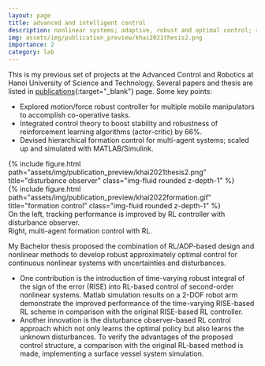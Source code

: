 ```yaml
---
layout: page
title: advanced and intelligent control
description: nonlinear systems; adaptive, robust and optimal control; reinforcement learning
img: assets/img/publication_preview/khai2021thesis2.png
importance: 2
category: lab
---
```


This is my previous set of projects at the Advanced Control and Robotics at Hanoi University of Science and Technology. Several papers and thesis are listed in [publications](/../publications){:target="_blank"} page. Some key points:

- Explored motion/force robust controller for multiple mobile manipulators to accomplish co-operative tasks.
- Integrated control theory to boost stability and robustness of reinforcement learning algorithms (actor-critic) by 66%.
- Devised hierarchical formation control for multi-agent systems; scaled up and simulated with MATLAB/Simulink.

<div class="row justify-content-sm-center">
    <div class="col-sm-6 mt-3 mt-md-0">
        {% include figure.html path="assets/img/publication_preview/khai2021thesis2.png" title="disturbance observer" class="img-fluid rounded z-depth-1" %}
    </div>
    <div class="col-sm-4 mt-3 mt-md-0">
        {% include figure.html path="assets/img/publication_preview/khai2022formation.gif" title="formation control" class="img-fluid rounded z-depth-1" %}
    </div>
</div>
<div class="caption">
    On the left, tracking performance is improved by RL controller with disturbance observer. <br>
    Right, multi-agent formation control with RL.
</div>

My Bachelor thesis proposed the combination of RL/ADP-based design and nonlinear methods to develop robust approximately optimal control for continuous nonlinear systems with uncertainties and disturbances. 

- One contribution is the introduction of time-varying robust integral of the sign of the error (RISE) into
RL-based control of second-order nonlinear systems. Matlab simulation results on a 2-DOF robot arm demonstrate the improved performance of the
time-varying RISE-based RL scheme in comparison with the original RISE-based RL controller.
- Another innovation is the disturbance observer-based RL control approach which not only learns the optimal policy but also learns the unknown disturbances. To verify the advantages of the proposed control structure, a comparison with the original RL-based method is made, implementing a surface vessel system simulation.